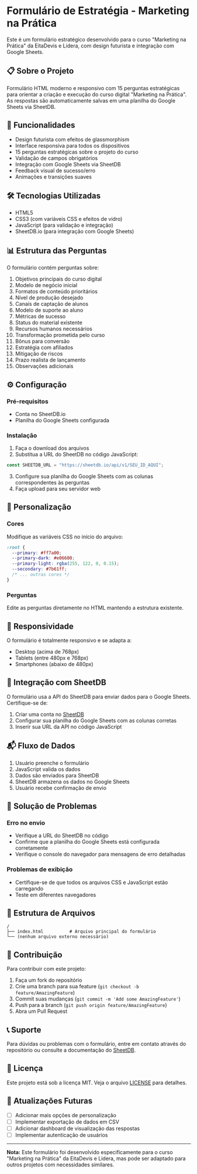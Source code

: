 # Formulário de Estratégia - Marketing na Prática

Este é um formulário estratégico desenvolvido para o curso "Marketing na Prática" da EitaDevis e Lidera, com design futurista e integração com Google Sheets.

## 📋 Sobre o Projeto

Formulário HTML moderno e responsivo com 15 perguntas estratégicas para orientar a criação e execução do curso digital "Marketing na Prática". As respostas são automaticamente salvas em uma planilha do Google Sheets via SheetDB.

## 🚀 Funcionalidades

- Design futurista com efeitos de glassmorphism
- Interface responsiva para todos os dispositivos
- 15 perguntas estratégicas sobre o projeto do curso
- Validação de campos obrigatórios
- Integração com Google Sheets via SheetDB
- Feedback visual de sucesso/erro
- Animações e transições suaves

## 🛠️ Tecnologias Utilizadas

- HTML5
- CSS3 (com variáveis CSS e efeitos de vidro)
- JavaScript (para validação e integração)
- SheetDB.io (para integração com Google Sheets)

## 📊 Estrutura das Perguntas

O formulário contém perguntas sobre:
1. Objetivos principais do curso digital
2. Modelo de negócio inicial
3. Formatos de conteúdo prioritários
4. Nível de produção desejado
5. Canais de captação de alunos
6. Modelo de suporte ao aluno
7. Métricas de sucesso
8. Status do material existente
9. Recursos humanos necessários
10. Transformação prometida pelo curso
11. Bônus para conversão
12. Estratégia com afiliados
13. Mitigação de riscos
14. Prazo realista de lançamento
15. Observações adicionais

## ⚙️ Configuração

### Pré-requisitos
- Conta no SheetDB.io
- Planilha do Google Sheets configurada

### Instalação
1. Faça o download dos arquivos
2. Substitua a URL do SheetDB no código JavaScript:
```javascript
const SHEETDB_URL = "https://sheetdb.io/api/v1/SEU_ID_AQUI";
```
3. Configure sua planilha do Google Sheets com as colunas correspondentes às perguntas
4. Faça upload para seu servidor web

## 🎨 Personalização

### Cores
Modifique as variáveis CSS no início do arquivo:
```css
:root {
  --primary: #ff7a00;
  --primary-dark: #e06600;
  --primary-light: rgba(255, 122, 0, 0.15);
  --secondary: #7b61ff;
  /* ... outras cores */
}
```

### Perguntas
Edite as perguntas diretamente no HTML mantendo a estrutura existente.

## 📱 Responsividade

O formulário é totalmente responsivo e se adapta a:
- Desktop (acima de 768px)
- Tablets (entre 480px e 768px)
- Smartphones (abaixo de 480px)

## 🔌 Integração com SheetDB

O formulário usa a API do SheetDB para enviar dados para o Google Sheets. Certifique-se de:

1. Criar uma conta no [SheetDB](https://sheetdb.io/)
2. Configurar sua planilha do Google Sheets com as colunas corretas
3. Inserir sua URL da API no código JavaScript

## 📬 Fluxo de Dados

1. Usuário preenche o formulário
2. JavaScript valida os dados
3. Dados são enviados para SheetDB
4. SheetDB armazena os dados no Google Sheets
5. Usuário recebe confirmação de envio

## 🐛 Solução de Problemas

### Erro no envio
- Verifique a URL do SheetDB no código
- Confirme que a planilha do Google Sheets está configurada corretamente
- Verifique o console do navegador para mensagens de erro detalhadas

### Problemas de exibição
- Certifique-se de que todos os arquivos CSS e JavaScript estão carregando
- Teste em diferentes navegadores

## 📄 Estrutura de Arquivos

```
/
├── index.html          # Arquivo principal do formulário
└── (nenhum arquivo externo necessário)
```

## 👥 Contribuição

Para contribuir com este projeto:
1. Faça um fork do repositório
2. Crie uma branch para sua feature (`git checkout -b feature/AmazingFeature`)
3. Commit suas mudanças (`git commit -m 'Add some AmazingFeature'`)
4. Push para a branch (`git push origin feature/AmazingFeature`)
5. Abra um Pull Request

## 📞 Suporte

Para dúvidas ou problemas com o formulário, entre em contato através do repositório ou consulte a documentação do [SheetDB](https://sheetdb.io/docs).

## 📜 Licença

Este projeto está sob a licença MIT. Veja o arquivo [LICENSE](LICENSE) para detalhes.

## 🔄 Atualizações Futuras

- [ ] Adicionar mais opções de personalização
- [ ] Implementar exportação de dados em CSV
- [ ] Adicionar dashboard de visualização das respostas
- [ ] Implementar autenticação de usuários

---

**Nota:** Este formulário foi desenvolvido especificamente para o curso "Marketing na Prática" da EitaDevis e Lidera, mas pode ser adaptado para outros projetos com necessidades similares.